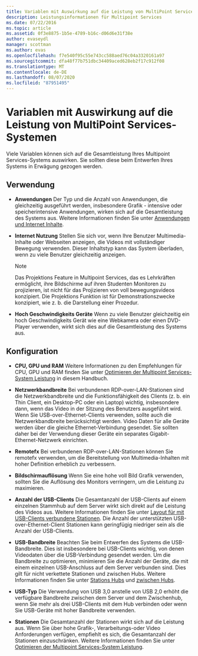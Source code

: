 ```yaml
---
title: Variablen mit Auswirkung auf die Leistung von MultiPoint Services-Systemen
description: Leistungsinformationen für Multipoint Services
ms.date: 07/22/2016
ms.topic: article
ms.assetid: 0f3e8875-1b5e-4789-b16c-d06d6e31f38e
author: evaseydl
manager: scottman
ms.author: evas
ms.openlocfilehash: f7e540f95c55e743cc588aed76c04a3320161a97
ms.sourcegitcommit: dfa48f77b751dbc34409aced628eb2f17c912f08
ms.translationtype: MT
ms.contentlocale: de-DE
ms.lasthandoff: 08/07/2020
ms.locfileid: "87951495"
---
```

# <a name="variables-affecting-multipoint-services-system-performance"></a>Variablen mit Auswirkung auf die Leistung von MultiPoint Services-Systemen
Viele Variablen können sich auf die Gesamtleistung Ihres Multipoint Services-Systems auswirken. Sie sollten diese beim Entwerfen Ihres Systems in Erwägung gezogen werden.

## <a name="usage"></a>Verwendung

-   **Anwendungen** Der Typ und die Anzahl von Anwendungen, die gleichzeitig ausgeführt werden, insbesondere Grafik \- intensive oder speicherintensive Anwendungen, wirken sich auf die Gesamtleistung des Systems aus. Weitere Informationen finden Sie unter [Anwendungen und Internet Inhalte](hardware-and-performance-recommendations.md#applications-and-internet-content).

-   **Internet Nutzung** Stellen Sie sich vor, wenn Ihre Benutzer Multimedia-Inhalte oder Webseiten anzeigen, die Videos mit vollständiger Bewegung verwenden. Dieser Inhaltstyp kann das System überladen, wenn zu viele Benutzer gleichzeitig anzeigen.

    > [!NOTE]
    > Das Projektions Feature in Multipoint Services, das es Lehrkräften ermöglicht, ihre Bildschirme auf ihren Studenten Monitoren zu projizieren, ist nicht für das Projizieren von voll bewegungsvideos konzipiert. Die Projektions Funktion ist für Demonstrationszwecke konzipiert, wie z. b. die Darstellung einer Prozedur.

-   **Hoch Geschwindigkeits Geräte** Wenn zu viele Benutzer gleichzeitig ein hoch Geschwindigkeits Gerät wie eine Webkamera oder einen DVD-Player verwenden, wirkt sich dies auf die Gesamtleistung des Systems aus.

## <a name="configuration"></a>Konfiguration

-   **CPU, GPU und RAM** Weitere Informationen zu den Empfehlungen für CPU, GPU und RAM finden Sie unter [Optimieren der Multipoint Services-System Leistung](hardware-and-performance-recommendations.md#optimize-multipoint-services-system-performance) in diesem Handbuch.
-   **Netzwerkbandbreite** Bei verbundenen RDP-over-LAN-Stationen sind die Netzwerkbandbreite und die Funktionsfähigkeit des Clients (z. b. ein Thin Client, ein Desktop-PC oder ein Laptop) wichtig, insbesondere dann, wenn das Video in der Sitzung des Benutzers ausgeführt wird. Wenn Sie USB-over-Ethernet-Clients verwenden, sollte auch die Netzwerkbandbreite berücksichtigt werden. Video Daten für alle Geräte werden über die gleiche Ethernet-Verbindung gesendet. Sie sollten daher bei der Verwendung dieser Geräte ein separates Gigabit-Ethernet-Netzwerk einrichten.
-   **Remotefx** Bei verbundenen RDP-over-LAN-Stationen können Sie remotefx verwenden, um die Bereitstellung von Multimedia-Inhalten mit hoher Definition erheblich zu verbessern.
-   **Bildschirmauflösung** Wenn Sie eine hohe voll Bild Grafik verwenden, sollten Sie die Auflösung des Monitors verringern, um die Leistung zu maximieren.
-   **Anzahl der USB-Clients** Die Gesamtanzahl der USB-Clients auf einem einzelnen Stammhub auf dem Server wirkt sich direkt auf die Leistung des Videos aus. Weitere Informationen finden Sie unter [Layout für mit USB-Clients verbundene Stationen](MultiPoint-services-Site-Planning.md#layout-for-usb-zero-client-connected-stations). Die Anzahl der unterstützten USB-over-Ethernet-Client Stationen kann geringfügig niedriger sein als die Anzahl der USB-Clients.
-   **USB-Bandbreite** Beachten Sie beim Entwerfen des Systems die USB-Bandbreite.  Dies ist insbesondere bei USB-Clients wichtig, von denen Videodaten über die USB-Verbindung gesendet werden. Um die Bandbreite zu optimieren, minimieren Sie die Anzahl der Geräte, die mit einem einzelnen USB-Anschluss auf dem Server verbunden sind. Dies gilt für nicht verkettete Stationen und zwischen Hubs. Weitere Informationen finden Sie unter [Stations Hubs](MultiPoint-services-Site-Planning.md#station-hubs) und [zwischen Hubs](MultiPoint-services-Site-Planning.md#intermediate-hubs).

-   **USB-Typ** Die Verwendung von USB 3,0 anstelle von USB 2,0 erhöht die verfügbare Bandbreite zwischen dem Server und dem Zwischenhub, wenn Sie mehr als drei USB-Clients mit dem Hub verbinden oder wenn Sie USB-Geräte mit hoher Bandbreite verwenden.

-   **Stationen** Die Gesamtanzahl der Stationen wirkt sich auf die Leistung aus. Wenn Sie über hohe Grafik-, Verarbeitungs-oder Video Anforderungen verfügen, empfiehlt es sich, die Gesamtanzahl der Stationen einzuschränken. Weitere Informationen finden Sie unter [Optimieren der Multipoint Services-System Leistung](hardware-and-performance-recommendations.md#optimize-multipoint-services-system-performance).